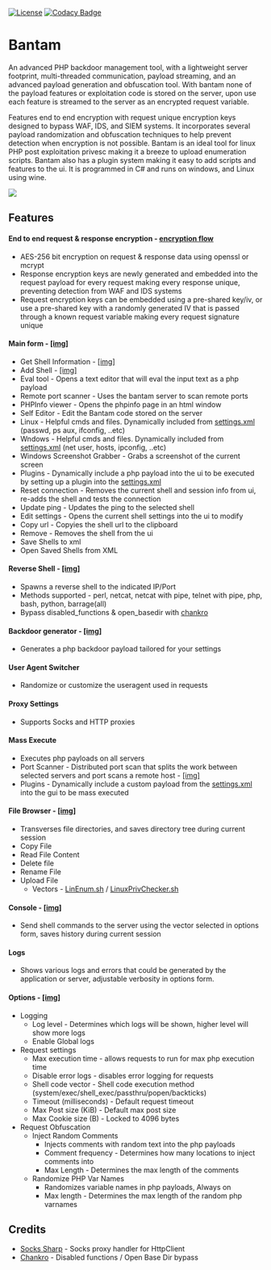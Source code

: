 [![License](http://img.shields.io/badge/license-MIT-green.svg)](LICENSE)
[![Codacy Badge](https://api.codacy.com/project/badge/Grade/cc36189ec3a047a1b8b1ccbff7438726)](https://www.codacy.com?utm_source=github.com&amp;utm_medium=referral&amp;utm_content=gellin/bantam&amp;utm_campaign=Badge_Grade)

# Bantam
An advanced PHP backdoor management tool, with a lightweight server footprint, multi-threaded communication, payload streaming, and an advanced payload generation and obfuscation tool. With bantam none of the payload features or exploitation code is stored on the server, upon use each feature is streamed to the server as an encrypted request variable. 

Features end to end encryption with request unique encryption keys designed to bypass WAF, IDS, and SIEM systems. It incorporates several 
payload randomization and obfuscation techniques to help prevent detection when encryption is not possible. Bantam is an ideal tool for linux PHP post exploitation privesc making it a breeze to upload enumeration scripts. Bantam also has a plugin system making it easy to add scripts and features to the ui. 
It is programmed in C# and runs on windows, and Linux using wine.

![](documentation/forms/main.png)

## Features
#### End to end request & response encryption - [encryption flow](documentation/encryption.png)
- AES-256 bit encryption on request & response data using openssl or mcrypt
- Response encryption keys are newly generated and embedded into the request payload for every request making every response unique, preventing detection from WAF and IDS systems
- Request encryption keys can be embedded using a pre-shared key/iv, or use a pre-shared key with a randomly generated IV that is passed through a known request variable making every request signature unique
#### Main form - [[img]](documentation/forms/main.png)

- Get Shell Information - [[img]](documentation/forms/main.png)
- Add Shell - [[img]](documentation/forms/add_shell.png)
- Eval tool - Opens a text editor that will eval the input text as a php payload
- Remote port scanner - Uses the bantam server to scan remote ports
- PHPInfo viewer - Opens the phpinfo page in an html window
- Self Editor - Edit the Bantam code stored on the server
- Linux - Helpful cmds and files. Dynamically included from [settings.xml](bantam/settings/settings.xml) (passwd, ps aux, ifconfig, ..etc) 
- Wndows - Helpful cmds and files. Dynamically included from [settings.xml](bantam/settings/settings.xml) (net user, hosts, ipconfig, ..etc)
- Windows Screenshot Grabber - Grabs a screenshot of the current screen
- Plugins - Dynamically include a php payload into the ui to be executed by setting up a plugin into the [settings.xml](bantam/settings/settings.xml)
- Reset connection - Removes the current shell and session info from ui, re-adds the shell and tests the connection
- Update ping - Updates the ping to the selected shell
- Edit settings - Opens the current shell settings into the ui to modify
- Copy url - Copyies the shell url to the clipboard
- Remove - Removes the shell from the ui
- Save Shells to xml
- Open Saved Shells from XML
#### Reverse Shell - [[img]](documentation/forms/reverse_shell.png)
- Spawns a reverse shell to the indicated IP/Port
- Methods supported - perl, netcat, netcat with pipe, telnet with pipe, php, bash, python, barrage(all)
- Bypass disabled_functions & open_basedir with [chankro](https://github.com/TarlogicSecurity/Chankro/)
#### Backdoor generator - [[img]](documentation/forms/backdoor_gen.png)
- Generates a php backdoor payload tailored for your settings
#### User Agent Switcher 
- Randomize or customize the useragent used in requests
#### Proxy Settings 
- Supports Socks and HTTP proxies
#### Mass Execute 
- Executes php payloads on all servers
- Port Scanner - Distributed port scan that splits the work between selected servers and port scans a remote host - [[img]](documentation/forms/port_scanner.png)
- Plugins - Dynamically include a custom payload from the [settings.xml](bantam/settings/settings.xml) into the gui to be mass executed
#### File Browser - [[img]](documentation/forms/filebrowser.png)
- Transverses file directories, and saves directory tree during current session
- Copy File
- Read File Content
- Delete file
- Rename File
- Upload File
  - Vectors - [LinEnum.sh](https://github.com/rebootuser/LinEnum/blob/master/LinEnum.sh) / [LinuxPrivChecker.sh](https://github.com/sleventyeleven/linuxprivchecker/blob/master/linuxprivchecker.py)
#### Console - [[img]](documentation/forms/console.png)
- Send shell commands to the server using the vector selected in options form, saves history during current session
#### Logs 
- Shows various logs and errors that could be generated by the application or server, adjustable verbosity in options form.
#### Options - [[img]](documentation/forms/options.png)
- Logging 
  - Log level - Determines which logs will be shown, higher level will show more logs
  - Enable Global logs
- Request settings
  - Max execution time - allows requests to run for max php execution time
  - Disable error logs - disables error logging for requests
  - Shell code vector - Shell code execution method (system/exec/shell_exec/passthru/popen/backticks)
  - Timeout (milliseconds) - Default request timeout
  - Max Post size (KiB) - Default max post size
  - Max Cookie size (B) - Locked to 4096 bytes
- Request Obfuscation
  - Inject Random Comments
    - Injects comments with random text into the php payloads
    - Comment frequency - Determines how many locations to inject comments into
    - Max Length - Determines the max length of the comments
  - Randomize PHP Var Names
    - Randomizes variable names in php payloads, Always on
    - Max length - Determines the max length of the random php varnames

## Credits
- [Socks Sharp](https://github.com/extremecodetv/SocksSharp) - Socks proxy handler for HttpClient
- [Chankro](https://github.com/TarlogicSecurity/Chankro/) - Disabled functions / Open Base Dir bypass
